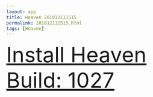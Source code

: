 ```yaml
---
layout: app
title: Heaven 201812111515
permalink: 201812111515.html
tags: [Heaven]
---
```

<div class="pure-g">
    <div class="pure-u-1-1" style="font-size: 4em">
        <a class="pure-button-primary" href="itms-services://?action=download-manifest&url=https%3A%2F%2Flitsungyisigono.github.io%2FTestScript%2Fmanifests%2F201812111515.plist"><i class="fa fa-download" aria-hidden="true"></i>Install Heaven Build: 1027</a>
    </div>
</div>
